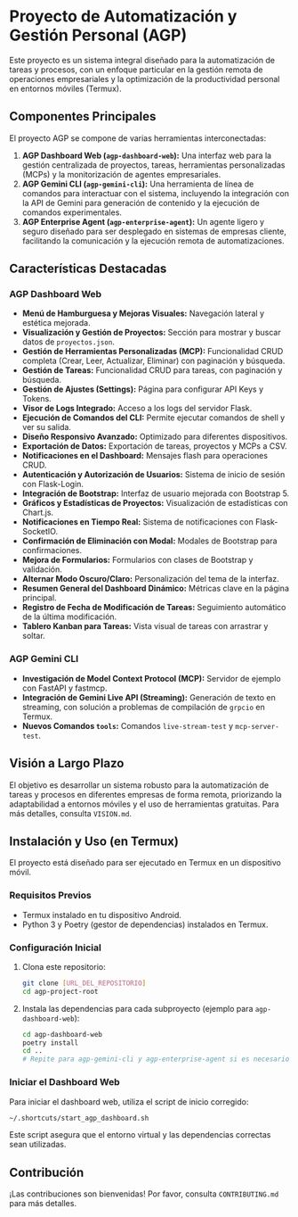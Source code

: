 # Proyecto de Automatización y Gestión Personal (AGP)

Este proyecto es un sistema integral diseñado para la automatización de tareas y procesos, con un enfoque particular en la gestión remota de operaciones empresariales y la optimización de la productividad personal en entornos móviles (Termux).

## Componentes Principales

El proyecto AGP se compone de varias herramientas interconectadas:

1.  **AGP Dashboard Web (`agp-dashboard-web`):** Una interfaz web para la gestión centralizada de proyectos, tareas, herramientas personalizadas (MCPs) y la monitorización de agentes empresariales.
2.  **AGP Gemini CLI (`agp-gemini-cli`):** Una herramienta de línea de comandos para interactuar con el sistema, incluyendo la integración con la API de Gemini para generación de contenido y la ejecución de comandos experimentales.
3.  **AGP Enterprise Agent (`agp-enterprise-agent`):** Un agente ligero y seguro diseñado para ser desplegado en sistemas de empresas cliente, facilitando la comunicación y la ejecución remota de automatizaciones.

## Características Destacadas

### AGP Dashboard Web
*   **Menú de Hamburguesa y Mejoras Visuales:** Navegación lateral y estética mejorada.
*   **Visualización y Gestión de Proyectos:** Sección para mostrar y buscar datos de `proyectos.json`.
*   **Gestión de Herramientas Personalizadas (MCP):** Funcionalidad CRUD completa (Crear, Leer, Actualizar, Eliminar) con paginación y búsqueda.
*   **Gestión de Tareas:** Funcionalidad CRUD para tareas, con paginación y búsqueda.
*   **Gestión de Ajustes (Settings):** Página para configurar API Keys y Tokens.
*   **Visor de Logs Integrado:** Acceso a los logs del servidor Flask.
*   **Ejecución de Comandos del CLI:** Permite ejecutar comandos de shell y ver su salida.
*   **Diseño Responsivo Avanzado:** Optimizado para diferentes dispositivos.
*   **Exportación de Datos:** Exportación de tareas, proyectos y MCPs a CSV.
*   **Notificaciones en el Dashboard:** Mensajes flash para operaciones CRUD.
*   **Autenticación y Autorización de Usuarios:** Sistema de inicio de sesión con Flask-Login.
*   **Integración de Bootstrap:** Interfaz de usuario mejorada con Bootstrap 5.
*   **Gráficos y Estadísticas de Proyectos:** Visualización de estadísticas con Chart.js.
*   **Notificaciones en Tiempo Real:** Sistema de notificaciones con Flask-SocketIO.
*   **Confirmación de Eliminación con Modal:** Modales de Bootstrap para confirmaciones.
*   **Mejora de Formularios:** Formularios con clases de Bootstrap y validación.
*   **Alternar Modo Oscuro/Claro:** Personalización del tema de la interfaz.
*   **Resumen General del Dashboard Dinámico:** Métricas clave en la página principal.
*   **Registro de Fecha de Modificación de Tareas:** Seguimiento automático de la última modificación.
*   **Tablero Kanban para Tareas:** Vista visual de tareas con arrastrar y soltar.

### AGP Gemini CLI
*   **Investigación de Model Context Protocol (MCP):** Servidor de ejemplo con FastAPI y fastmcp.
*   **Integración de Gemini Live API (Streaming):** Generación de texto en streaming, con solución a problemas de compilación de `grpcio` en Termux.
*   **Nuevos Comandos `tools`:** Comandos `live-stream-test` y `mcp-server-test`.

## Visión a Largo Plazo

El objetivo es desarrollar un sistema robusto para la automatización de tareas y procesos en diferentes empresas de forma remota, priorizando la adaptabilidad a entornos móviles y el uso de herramientas gratuitas. Para más detalles, consulta `VISION.md`.

## Instalación y Uso (en Termux)

El proyecto está diseñado para ser ejecutado en Termux en un dispositivo móvil.

### Requisitos Previos
*   Termux instalado en tu dispositivo Android.
*   Python 3 y Poetry (gestor de dependencias) instalados en Termux.

### Configuración Inicial
1.  Clona este repositorio:
    ```bash
    git clone [URL_DEL_REPOSITORIO]
    cd agp-project-root
    ```
2.  Instala las dependencias para cada subproyecto (ejemplo para `agp-dashboard-web`):
    ```bash
    cd agp-dashboard-web
    poetry install
    cd ..
    # Repite para agp-gemini-cli y agp-enterprise-agent si es necesario
    ```

### Iniciar el Dashboard Web
Para iniciar el dashboard web, utiliza el script de inicio corregido:
```bash
~/.shortcuts/start_agp_dashboard.sh
```
Este script asegura que el entorno virtual y las dependencias correctas sean utilizadas.

## Contribución

¡Las contribuciones son bienvenidas! Por favor, consulta `CONTRIBUTING.md` para más detalles.
